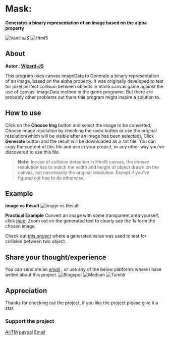 # Mask:
**Generates a binary representation of an image based on the alpha property**

![VanillaJS](http://) ![Html5](http://) 


## About

**Autor : [Wizard-JS](http://JS-Boss.github.io)**

This program uses canvas imageData to Generate a binary representation of an image, based on the alpha property.
It was originally developed to test for pixel perfect collision between objects in html5 canvas game against the use of canvas' imageData method in the game programe. But there are probably other problems out there this program might inspire a solution to.


## How to use

Click on the **Choose Img** button and select the image to be converted,
Choose image resolution by checking the radio button or use the original resolution(which will be visible after an image has been selected),
Click **Generate** button and the result will be downloaded as a .txt file.
You can copy the content of this file and use in your project, or any other way you've discovered to use this file.

> **Note:** Incase of collision detection in Html5 canvas, the chosen resolution has to match the width and height of object drawn on the canvas, not neccesarily the original resolution. Except if you've figured out hoe to do otherwise.

## Example

**Image vs Result**
![Image vs Result](http://repolinktoimage)

**Practical Example**
Convert an image with some transparent area yourself, click *[here](http://)*. Zoom out on the generated text to clearly see the 1s form the chosen image.

Check out *[this project](http://projectlink)* where a generated value was used to test for collision between two object.

## Share your thought/experience

You can send me an *[email](http://)* , or use any of the below platforms where i have writen about this project. ![Blogspot](http://) ![Medium](http://) ![Tumblr](http://) 

## Appreciation

Thanks for checking out the project, if you like the project please give it a star.

### Support the project

[AirTM](https://) 
[paypal](https://) 
[Email](http://)

